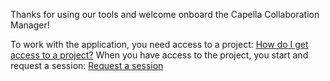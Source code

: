 Thanks for using our tools and welcome onboard the Capella Collaboration Manager! 

To work with the application, you need access to a project: [How do I get access to a project?](../projecs/access)
When you have access to the project, you start and request a session: [Request a session](../sessions/request)
